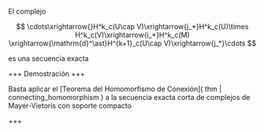El complejo

$$
\cdots\xrightarrow{}H^k_c(U\cap V)\xrightarrow{j_*}H^k_c(U)\times H^k_c(V)\xrightarrow{i_*}H^k_c(M) \xrightarrow{\mathrm{d}^\ast}H^{k+1}_c(U\cap V)\xrightarrow{j_*}\cdots
$$

es una secuencia exacta

+++
Demostración
+++

Basta aplicar el [Teorema del Homomorfismo de Conexión]( thm | connecting_homomorphism ) a la secuencia exacta corta de complejos de Mayer-Vietoris con soporte compacto

+++